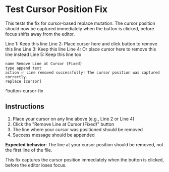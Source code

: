 # Test Cursor Position Fix

This tests the fix for cursor-based replace mutation. The cursor position should now be captured immediately when the button is clicked, before focus shifts away from the editor.

Line 1: Keep this line
Line 2: Place cursor here and click button to remove this line
Line 3: Keep this line
Line 4: Or place cursor here to remove this line instead
Line 5: Keep this line too

```button
name Remove Line at Cursor (Fixed)
type append text
action ✅ Line removed successfully! The cursor position was captured correctly.
replace [cursor]
```
^button-cursor-fix

## Instructions

1. Place your cursor on any line above (e.g., Line 2 or Line 4)
2. Click the "Remove Line at Cursor (Fixed)" button
3. The line where your cursor was positioned should be removed
4. Success message should be appended

**Expected behavior**: The line at your cursor position should be removed, not the first line of the file.

This fix captures the cursor position immediately when the button is clicked, before the editor loses focus. 